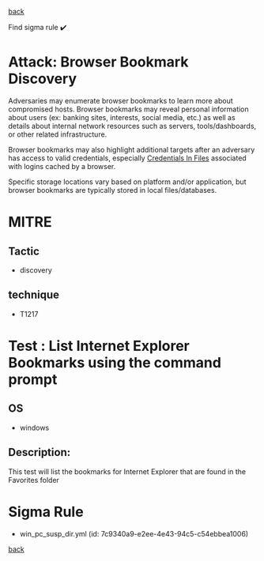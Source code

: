 
[back](../index.md)

Find sigma rule :heavy_check_mark: 

# Attack: Browser Bookmark Discovery 

Adversaries may enumerate browser bookmarks to learn more about compromised hosts. Browser bookmarks may reveal personal information about users (ex: banking sites, interests, social media, etc.) as well as details about internal network resources such as servers, tools/dashboards, or other related infrastructure.

Browser bookmarks may also highlight additional targets after an adversary has access to valid credentials, especially [Credentials In Files](https://attack.mitre.org/techniques/T1552/001) associated with logins cached by a browser.

Specific storage locations vary based on platform and/or application, but browser bookmarks are typically stored in local files/databases.

# MITRE
## Tactic
  - discovery


## technique
  - T1217


# Test : List Internet Explorer Bookmarks using the command prompt
## OS
  - windows


## Description:
This test will list the bookmarks for Internet Explorer that are found in the Favorites folder

# Sigma Rule
 - win_pc_susp_dir.yml (id: 7c9340a9-e2ee-4e43-94c5-c54ebbea1006)



[back](../index.md)
